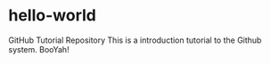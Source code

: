 # hello-world
GitHub Tutorial Repository 
This is a introduction tutorial to the Github system. BooYah! 
